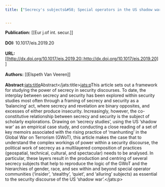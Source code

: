```yaml
---
title: ["Secrecy's subjects&#58; Special operators in the US shadow war"]


---
```


**Publication:** [[Eur j.of int. secur.]]<br><br>**DOI:** 10.1017/eis.2019.20                                              
<br>**URL:**[[http://dx.doi.org/10.1017/eis.2019.20::http://dx.doi.org/10.1017/eis.2019.20]]<br><br>**Authors:** [[Elspeth Van Veeren]] <br><br>**Abstract:**<jats:title>Abstract</jats:title><jats:p>This article sets out a framework for studying the power of secrecy in security discourses. To date, the interplay between secrecy and security has been explored within security studies most often through a framing of secrecy and security as a ‘balancing’ act, where secrecy and revelation are binary opposites, and excesses of either produce insecurity. Increasingly, however, the co-constitutive relationship between secrecy and security is the subject of scholarly explorations. Drawing on ‘secrecy studies’, using the US ‘shadow war’ as an empirical case study, and conducting a close reading of a set of key memoirs associated with the rising practice of ‘manhunting’ in the Global War on Terrorism (GWoT), this article makes the case that to understand the complex workings of power within a security discourse, the political work of secrecy as a multilayered composition of practices (geospatial, technical, cultural, and spectacular) needs to be analysed. In particular, these layers result in the production and centring of several secrecy subjects that help to reproduce the logic of the GWoT and the hierarchies of gender, race, and sex within and beyond special operator communities (‘insider’, ‘stealthy’, ‘quiet’, and ‘alluring’ subjects) as essential to the security discourse of the US ‘shadow war’.</jats:p>

